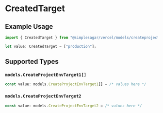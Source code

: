 # CreatedTarget

## Example Usage

```typescript
import { CreatedTarget } from "@simplesagar/vercel/models/createprojectenvop.js";

let value: CreatedTarget = ["production"];
```

## Supported Types

### `models.CreateProjectEnvTarget1[]`

```typescript
const value: models.CreateProjectEnvTarget1[] = /* values here */
```

### `models.CreateProjectEnvTarget2`

```typescript
const value: models.CreateProjectEnvTarget2 = /* values here */
```

